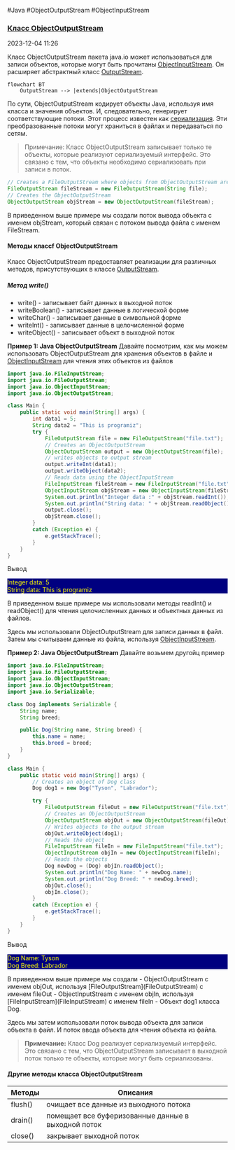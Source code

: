 #Java #ObjectOutputStream #ObjectInputStream

### [Класс ObjectOutputStream](https://javarush.com/groups/posts/2022-serializacija-i-deserializacija-v-java) ###

2023-12-04 11:26

Класс ObjectOutputStream пакета java.io может использоваться для записи объектов, которые могут быть прочитаны [ObjectInputStream](ObjectInputStream). Он расширяет абстрактный класс [OutputStream](OutputStream).
```mermaid
flowchart BT
    OutputStream --> |extends|ObjectOutputStream
```
По сути, ObjectOutputStream кодирует объекты Java, используя имя класса и значения объектов. И, следовательно, генерирует соответствующие потоки. Этот процесс известен как [сериализация](Serializable). Эти преобразованные потоки могут храниться в файлах и передаваться по сетям.

>Примечание: Класс ObjectOutputStream записывает только те объекты, которые реализуют сериализуемый интерфейс. Это связано с тем, что объекты необходимо сериализовать при записи в поток.

```java
// Creates a FileOutputStream where objects from ObjectOutputStream are written
FileOutputStream fileStream = new FileOutputStream(String file);
// Creates the ObjectOutputStream
ObjectOutputStream objStream = new ObjectOutputStream(fileStream);
```
В приведенном выше примере мы создали поток вывода объекта с именем objStream, который связан с потоком вывода файла с именем FileStream.
#### Методы классf ObjectOutputStream ####

Класс ObjectOutputStream предоставляет реализации для различных методов, присутствующих в классе [OutputStream](OutputStream).

##### Метод write() #####

- write() - записывает байт данных в выходной поток 
- writeBoolean() - записывает данные в логической форме 
- writeChar() - записывает данные в символьной форме 
- writeInt() - записывает данные в целочисленной форме 
- writeObject() - записывает объект в выходной поток

**Пример 1: Java ObjectOutputStream**
Давайте посмотрим, как мы можем использовать ObjectOutputStream для хранения объектов в файле и [ObjectInputStream](ObjectInputStream) для чтения этих объектов из файлов
```java
import java.io.FileInputStream;
import java.io.FileOutputStream;
import java.io.ObjectInputStream;
import java.io.ObjectOutputStream;

class Main {
    public static void main(String[] args) {
        int data1 = 5;
        String data2 = "This is programiz";
        try {
            FileOutputStream file = new FileOutputStream("file.txt");
            // Creates an ObjectOutputStream
            ObjectOutputStream output = new ObjectOutputStream(file);
            // writes objects to output stream
            output.writeInt(data1);
            output.writeObject(data2);
            // Reads data using the ObjectInputStream
            FileInputStream fileStream = new FileInputStream("file.txt");
            ObjectInputStream objStream = new ObjectInputStream(fileStream);
            System.out.println("Integer data :" + objStream.readInt());
            System.out.println("String data: " + objStream.readObject());
            output.close();
            objStream.close();
        }
        catch (Exception e) {
            e.getStackTrace();
        }
    }
}
```
Вывод
<p style="background-color: navy; color: yellow">Integer data: 5<br>
String data: This is programiz</p>
В приведенном выше примере мы использовали методы readInt() и readObject() для чтения целочисленных данных и объектных данных из файлов. 

Здесь мы использовали ObjectOutputStream для записи данных в файл. Затем мы считываем данные из файла, используя [ObjectInputStream](ObjectInputStream).

**Пример 2: Java ObjectOutputStream**
Давайте возьмем другойц пример
```java
import java.io.FileInputStream;
import java.io.FileOutputStream;
import java.io.ObjectInputStream;
import java.io.ObjectOutputStream;
import java.io.Serializable;

class Dog implements Serializable {
    String name;
    String breed;

    public Dog(String name, String breed) {
        this.name = name;
        this.breed = breed;
    }
}

class Main {
    public static void main(String[] args) {
        // Creates an object of Dog class
        Dog dog1 = new Dog("Tyson", "Labrador");

        try {
            FileOutputStream fileOut = new FileOutputStream("file.txt");
            // Creates an ObjectOutputStream
            ObjectOutputStream objOut = new ObjectOutputStream(fileOut);
            // Writes objects to the output stream
            objOut.writeObject(dog1);
            // Reads the object
            FileInputStream fileIn = new FileInputStream("file.txt");
            ObjectInputStream objIn = new ObjectInputStream(fileIn);
            // Reads the objects
            Dog newDog = (Dog) objIn.readObject();
            System.out.println("Dog Name: " + newDog.name);
            System.out.println("Dog Breed: " + newDog.breed);
            objOut.close();
            objIn.close();
        }
        catch (Exception e) {
            e.getStackTrace();
        }
    }
}
```
Вывод
<p style="background-color: navy; color: yellow">Dog Name: Tyson<br>
Dog Breed: Labrador</p>
В приведенном выше примере мы создали 
- ObjectOutputStream с именем objOut, используя [FileOutputStream](FileOutputStream) с именем fileOut
- ObjectInputStream с именем objIn, используя [FileInputStream](FileInputStream) с именем fileIn 
- Объект dog1 класса Dog. 
 
Здесь мы затем использовали поток вывода объекта для записи объекта в файл. И поток ввода объекта для чтения объекта из файла.

>**Примечание:** Класс Dog реализует сериализуемый интерфейс. Это связано с тем, что ObjectOutputStream записывает в выходной поток только те объекты, которые могут быть сериализованы.

#### Другие методы класса ObjectOutputStream ####

|Методы| Описания|
|---|---|
|flush()|очищает все данные из выходного потока|
|drain()|помещает все буферизованные данные в выходной поток|
|close()|закрывает выходной поток|

